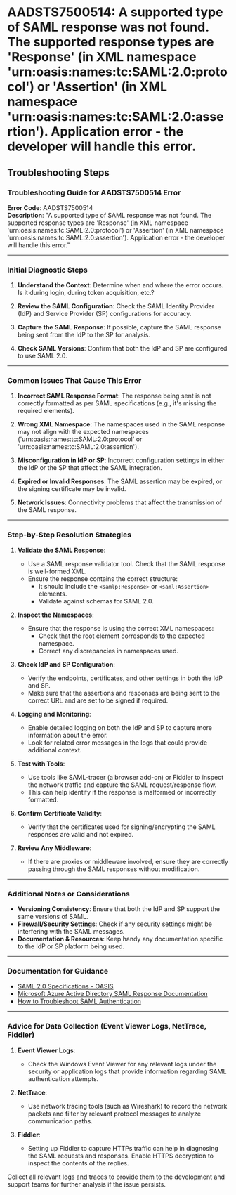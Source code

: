 
# AADSTS7500514: A supported type of SAML response was not found. The supported response types are 'Response' (in XML namespace 'urn:oasis:names:tc:SAML:2.0:protocol') or 'Assertion' (in XML namespace 'urn:oasis:names:tc:SAML:2.0:assertion'). Application error - the developer will handle this error.


## Troubleshooting Steps
### Troubleshooting Guide for AADSTS7500514 Error

**Error Code**: AADSTS7500514  
**Description**: "A supported type of SAML response was not found. The supported response types are 'Response' (in XML namespace 'urn:oasis:names:tc:SAML:2.0:protocol') or 'Assertion' (in XML namespace 'urn:oasis:names:tc:SAML:2.0:assertion'). Application error - the developer will handle this error."

---

### Initial Diagnostic Steps

1. **Understand the Context**: Determine when and where the error occurs. Is it during login, during token acquisition, etc.?
   
2. **Review the SAML Configuration**: Check the SAML Identity Provider (IdP) and Service Provider (SP) configurations for accuracy.

3. **Capture the SAML Response**: If possible, capture the SAML response being sent from the IdP to the SP for analysis.

4. **Check SAML Versions**: Confirm that both the IdP and SP are configured to use SAML 2.0.

---

### Common Issues That Cause This Error

1. **Incorrect SAML Response Format**: The response being sent is not correctly formatted as per SAML specifications (e.g., it's missing the required elements).

2. **Wrong XML Namespace**: The namespaces used in the SAML response may not align with the expected namespaces ('urn:oasis:names:tc:SAML:2.0:protocol' or 'urn:oasis:names:tc:SAML:2.0:assertion').

3. **Misconfiguration in IdP or SP**: Incorrect configuration settings in either the IdP or the SP that affect the SAML integration.

4. **Expired or Invalid Responses**: The SAML assertion may be expired, or the signing certificate may be invalid.

5. **Network Issues**: Connectivity problems that affect the transmission of the SAML response.

---

### Step-by-Step Resolution Strategies

1. **Validate the SAML Response**:
   - Use a SAML response validator tool. Check that the SAML response is well-formed XML.
   - Ensure the response contains the correct structure:
     - It should include the `<samlp:Response>` or `<saml:Assertion>` elements.
     - Validate against schemas for SAML 2.0.

2. **Inspect the Namespaces**:
   - Ensure that the response is using the correct XML namespaces:
     - Check that the root element corresponds to the expected namespace.
     - Correct any discrepancies in namespaces used.

3. **Check IdP and SP Configuration**:
   - Verify the endpoints, certificates, and other settings in both the IdP and SP.
   - Make sure that the assertions and responses are being sent to the correct URL and are set to be signed if required.

4. **Logging and Monitoring**:
   - Enable detailed logging on both the IdP and SP to capture more information about the error.
   - Look for related error messages in the logs that could provide additional context.

5. **Test with Tools**:
   - Use tools like SAML-tracer (a browser add-on) or Fiddler to inspect the network traffic and capture the SAML request/response flow.
   - This can help identify if the response is malformed or incorrectly formatted.

6. **Confirm Certificate Validity**:
   - Verify that the certificates used for signing/encrypting the SAML responses are valid and not expired.

7. **Review Any Middleware**:
   - If there are proxies or middleware involved, ensure they are correctly passing through the SAML responses without modification.

---

### Additional Notes or Considerations

- **Versioning Consistency**: Ensure that both the IdP and SP support the same versions of SAML.
- **Firewall/Security Settings**: Check if any security settings might be interfering with the SAML messages.
- **Documentation & Resources**: Keep handy any documentation specific to the IdP or SP platform being used.
  
---

### Documentation for Guidance

- [SAML 2.0 Specifications - OASIS](https://docs.oasis-open.org/security/saml/v2.0/saml-core-2.0-os.pdf)
- [Microsoft Azure Active Directory SAML Response Documentation](https://docs.microsoft.com/en-us/azure/active-directory/develop/v2-saml-protocol)
- [How to Troubleshoot SAML Authentication](https://docs.microsoft.com/en-us/azure/active-directory/develop/troubleshoot-saml)

---

### Advice for Data Collection (Event Viewer Logs, NetTrace, Fiddler)

1. **Event Viewer Logs**: 
   - Check the Windows Event Viewer for any relevant logs under the security or application logs that provide information regarding SAML authentication attempts.

2. **NetTrace**: 
   - Use network tracing tools (such as Wireshark) to record the network packets and filter by relevant protocol messages to analyze communication paths.

3. **Fiddler**: 
   - Setting up Fiddler to capture HTTPs traffic can help in diagnosing the SAML requests and responses. Enable HTTPS decryption to inspect the contents of the replies.

Collect all relevant logs and traces to provide them to the development and support teams for further analysis if the issue persists.